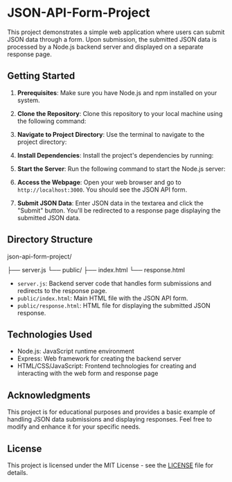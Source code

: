 # JSON-API-Form-Project
This project demonstrates a simple web application where users can submit JSON data through a form. Upon submission, the submitted JSON data is processed by a Node.js backend server and displayed on a separate response page.

## Getting Started

1. **Prerequisites**: Make sure you have Node.js and npm installed on your system.

2. **Clone the Repository**: Clone this repository to your local machine using the following command:


3. **Navigate to Project Directory**: Use the terminal to navigate to the project directory:


4. **Install Dependencies**: Install the project's dependencies by running:


5. **Start the Server**: Run the following command to start the Node.js server:

6. **Access the Webpage**: Open your web browser and go to `http://localhost:3000`. You should see the JSON API form.

7. **Submit JSON Data**: Enter JSON data in the textarea and click the "Submit" button. You'll be redirected to a response page displaying the submitted JSON data.

## Directory Structure
json-api-form-project/

├── server.js
└── public/
├── index.html
└── response.html


- `server.js`: Backend server code that handles form submissions and redirects to the response page.
- `public/index.html`: Main HTML file with the JSON API form.
- `public/response.html`: HTML file for displaying the submitted JSON response.

## Technologies Used

- Node.js: JavaScript runtime environment
- Express: Web framework for creating the backend server
- HTML/CSS/JavaScript: Frontend technologies for creating and interacting with the web form and response page

## Acknowledgments

This project is for educational purposes and provides a basic example of handling JSON data submissions and displaying responses. Feel free to modify and enhance it for your specific needs.

## License

This project is licensed under the MIT License - see the [LICENSE](LICENSE) file for details.

